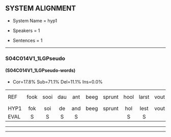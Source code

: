 
## SYSTEM ALIGNMENT

- System Name = hyp1

- Speakers = 1

- Sentences = 1

---

### S04C014V1_1LGPseudo

#### (S04C014V1_1LGPseudo-words)

- Cor=17.8%	Sub=71.1%	Del=11.1%	Ins=0.0%

|  |  |  |  |  |  |  |  |  |  |  |  |  |  |  |  |  |  |  |  |  |  |  |  |  |  |  |  |  |  |  |  |  |  |  |  |  |  |  |  |  |  |  |  |  |  |
|:--- |:---:|:---:|:---:|:---:|:---:|:---:|:---:|:---:|:---:|:---:|:---:|:---:|:---:|:---:|:---:|:---:|:---:|:---:|:---:|:---:|:---:|:---:|:---:|:---:|:---:|:---:|:---:|:---:|:---:|:---:|:---:|:---:|:---:|:---:|:---:|:---:|:---:|:---:|:---:|:---:|:---:|:---:|:---:|:---:|:---:|
| REF | fook | sooi | dau | ant | beeg | sprunt | hool | larst | vout | zwoei | fam | rachts | * | vaap | sprieuw | keng | swoers | doer | plirt | jien | blard | guul | hoekt | neeuw | noork | * | vid | * | zans | leum | haans*(hans) | spaai | sjalt | heik | * | sank | *t | roen | frijk | eem | schard | grek | dron | snaaf | stuid |
| HYP1 | fok | soi | de | and | beeg | sprunt | hol | lest | vout |  | zwou | fan | racht | vap | briel | ken | swoers | doer |  | liet | jen | lart | hoekt |  |  | neo | nork | v | vik | ans | de | gons | spy | sjelt | hek | sank |  | woen | frijk | één | schert | grik | drum | snaf | stuit |
| EVAL | S | S | S | S |  |  | S | S |  | D | S | S | S | S | S | S |  |  | D | S | S | S |  | D | D | S | S | S | S | S | S | S | S | S | S |  | D | S |  | S | S | S | S | S | S |
---

---
